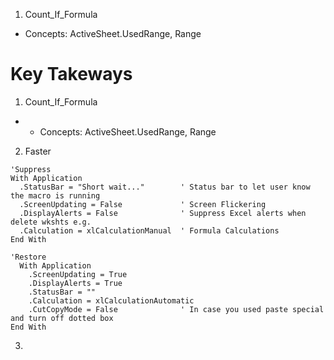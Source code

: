 1. Count_If_Formula
  - Concepts: ActiveSheet.UsedRange, Range

# Key Takeways

1. Count_If_Formula
-   - Concepts: ActiveSheet.UsedRange, Range
2. Faster
  ```vba
  'Suppress
  With Application
    .StatusBar = "Short wait..."        ' Status bar to let user know the macro is running
    .ScreenUpdating = False             ' Screen Flickering
    .DisplayAlerts = False              ' Suppress Excel alerts when delete wkshts e.g.
    .Calculation = xlCalculationManual  ' Formula Calculations
  End With
  
  'Restore
    With Application
      .ScreenUpdating = True
      .DisplayAlerts = True
      .StatusBar = ""
      .Calculation = xlCalculationAutomatic
      .CutCopyMode = False              ' In case you used paste special and turn off dotted box
  End With
  ```
3. 
